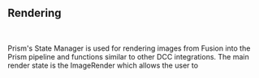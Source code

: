 ## **Rendering**

<br/>


Prism's State Manager is used for rendering images from Fusion into the Prism pipeline and functions similar to other DCC integrations.  The main render state is the ImageRender which allows the user to